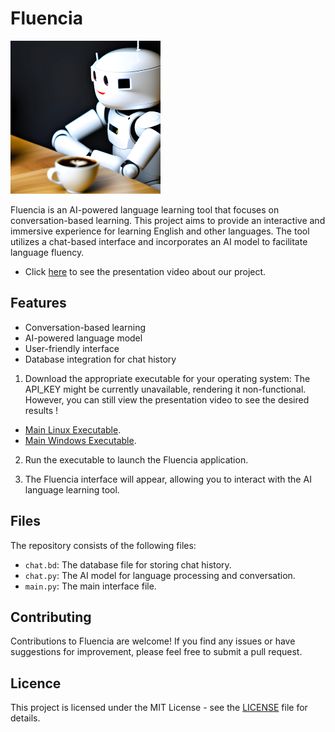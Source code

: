 # Fluencia

![Fluencia Logo](logo.png)

Fluencia is an AI-powered language learning tool that focuses on conversation-based learning. This project aims to provide an interactive and immersive experience for learning English and other languages. The tool utilizes a chat-based interface and incorporates an AI model to facilitate language fluency. 
- Click [here](https://m.youtube.com/watch?v=BVzzJzoFm8g&feature=youtu.be) to see the presentation video about our project.

## Features

- Conversation-based learning
- AI-powered language model
- User-friendly interface
- Database integration for chat history

1. Download the appropriate executable for your operating system:
The API_KEY might be currently unavailable, rendering it non-functional. However, you can still view the presentation video to see the desired results !
- [Main Linux Executable](https://github.com/Bugz-gg/hackathon-n-1/releases/download/v1/main_linux_executable). 
- [Main Windows Executable](https://github.com/Bugz-gg/hackathon-n-1/releases/download/v1/main_windows_executable.exe).

2. Run the executable to launch the Fluencia application.

3. The Fluencia interface will appear, allowing you to interact with the AI language learning tool.

## Files

The repository consists of the following files:

- `chat.bd`: The database file for storing chat history.
- `chat.py`: The AI model for language processing and conversation.
- `main.py`: The main interface file.

## Contributing

Contributions to Fluencia are welcome! If you find any issues or have suggestions for improvement, please feel free to submit a pull request.

## Licence

This project is licensed under the MIT License - see the [LICENSE](LICENSE) file for details.




